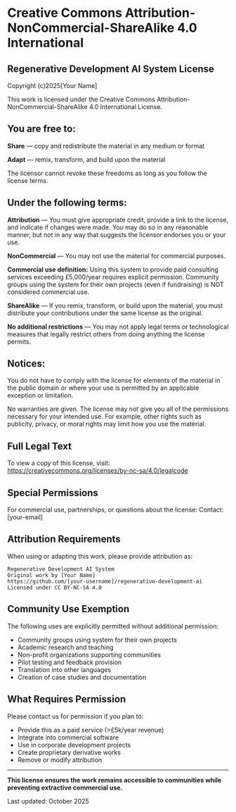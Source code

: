# Creative Commons Attribution-NonCommercial-ShareAlike 4.0 International

## Regenerative Development AI System License

Copyright (c)2025[Your Name]

This work is licensed under the Creative Commons Attribution-NonCommercial-ShareAlike 4.0 International License.

## You are free to:

**Share** — copy and redistribute the material in any medium or format

**Adapt** — remix, transform, and build upon the material

The licensor cannot revoke these freedoms as long as you follow the license terms.

## Under the following terms:

**Attribution** — You must give appropriate credit, provide a link to the license, and indicate if changes were made. You may do so in any reasonable manner, but not in any way that suggests the licensor endorses you or your use.

**NonCommercial** — You may not use the material for commercial purposes.

**Commercial use definition:** Using this system to provide paid consulting services exceeding £5,000/year requires explicit permission. Community groups using the system for their own projects (even if fundraising) is NOT considered commercial use.

**ShareAlike** — If you remix, transform, or build upon the material, you must distribute your contributions under the same license as the original.

**No additional restrictions** — You may not apply legal terms or technological measures that legally restrict others from doing anything the license permits.

## Notices:

You do not have to comply with the license for elements of the material in the public domain or where your use is permitted by an applicable exception or limitation.

No warranties are given. The license may not give you all of the permissions necessary for your intended use. For example, other rights such as publicity, privacy, or moral rights may limit how you use the material.

## Full Legal Text

To view a copy of this license, visit:
https://creativecommons.org/licenses/by-nc-sa/4.0/legalcode

## Special Permissions

For commercial use, partnerships, or questions about the license:
Contact: [your-email]

## Attribution Requirements

When using or adapting this work, please provide attribution as:

```
Regenerative Development AI System
Original work by [Your Name]
https://github.com/[your-username]/regenerative-development-ai
Licensed under CC BY-NC-SA 4.0
```

## Community Use Exemption

The following uses are explicitly permitted without additional permission:

* Community groups using system for their own projects
* Academic research and teaching
* Non-profit organizations supporting communities
* Pilot testing and feedback provision
* Translation into other languages
* Creation of case studies and documentation

## What Requires Permission

Please contact us for permission if you plan to:

* Provide this as a paid service (>£5k/year revenue)
* Integrate into commercial software
* Use in corporate development projects
* Create proprietary derivative works
* Remove or modify attribution

---

**This license ensures the work remains accessible to communities while preventing extractive commercial use.**

Last updated: October 2025
